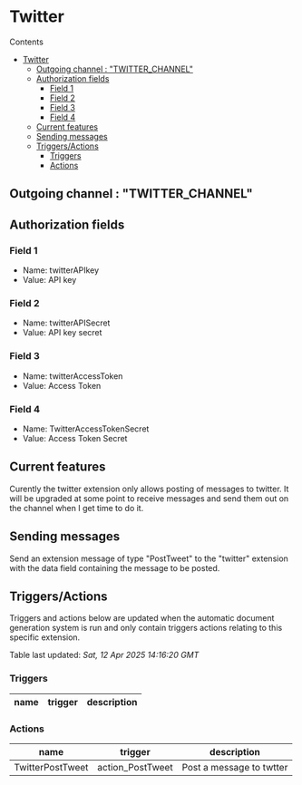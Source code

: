 <!-- this file will be auto updated for triggers and actions when the apidocs automatic
document builder is run.
To have the triggers and actions inserted do not remove the tags 'ReplaceTAGFor...' below
To run go to 'StreamRoller\docs\apidocs' and run 'node readmebuilder.mjs'
The script will parse files in the extensions directory looking for "triggersandactions ="
if found it will attempt to load hte file and use the exported 'triggersandactions' variable
to create the tables shown in the parsed README.md files
This was the only way I could find to autoupdate the triggers and actions lists
 -->

# Twitter

Contents

- [Twitter](#twitter)
  - [Outgoing channel : "TWITTER\_CHANNEL"](#outgoing-channel--twitter_channel)
  - [Authorization fields](#authorization-fields)
    - [Field 1](#field-1)
    - [Field 2](#field-2)
    - [Field 3](#field-3)
    - [Field 4](#field-4)
  - [Current features](#current-features)
  - [Sending messages](#sending-messages)
  - [Triggers/Actions](#triggersactions)
    - [Triggers](#triggers)
    - [Actions](#actions)
## Outgoing channel : "TWITTER_CHANNEL"

## Authorization fields

### Field 1

- Name: twitterAPIkey
- Value: API key

### Field 2

- Name: twitterAPISecret
- Value: API key secret

### Field 3

- Name: twitterAccessToken
- Value: Access Token

### Field 4

- Name: TwitterAccessTokenSecret
- Value: Access Token Secret

## Current features

Curently the twitter extension only allows posting of messages to twitter. It will be upgraded at some point to receive messages and send them out on the channel when I get time to do it.

## Sending messages

Send an extension message of type "PostTweet" to the "twitter" extension with the data field containing the message to be posted.

## Triggers/Actions



Triggers and actions below are updated when the automatic document generation system is run and only contain triggers actions relating to this specific extension.

Table last updated: *Sat, 12 Apr 2025 14:16:20 GMT*

### Triggers

| name | trigger | description |
| --- | --- | --- |


### Actions

| name | trigger | description |
| --- | --- | --- |
| TwitterPostTweet | action_PostTweet | Post a message to twtter |

